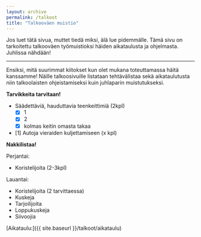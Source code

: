 ```yaml
---
layout: archive
permalink: /talkoot
title: "Talkooväen muistio"
---
```


Jos luet tätä sivua, muttet tiedä miksi, älä lue pidemmälle. Tämä sivu on tarkoitettu talkooväen työmuistioksi häiden aikataulusta ja ohjelmasta. Juhlissa nähdään!
<hr>

Ensiksi, mitä suurimmat kiitokset kun olet mukana toteuttamassa häitä kanssamme! Näille talkoosivuille listataan tehtävälistaa sekä aikataulutusta niin talkoolaisten ohjeistamiseksi kuin juhlaparin muistutukseksi.

**Tarvikkeita tarvitaan!**

* Säädettäviä, hauduttavia teenkeittimiä (2kpl)
  * [x] 1
  * [x] 2
  * [x] kolmas keitin omasta takaa
* [1] Autoja vieraiden kuljettamiseen (x kpl)


**Nakkilistaa!**

Perjantai:
* Koristelijoita (2-3kpl)

Lauantai:
* Koristelijoita (2 tarvittaessa)
* Kuskeja
* Tarjoilijoita
* Loppukuskeja
* Siivoojia


[Aikataulu:]({{ site.baseurl }}/talkoot/aikataulu)
